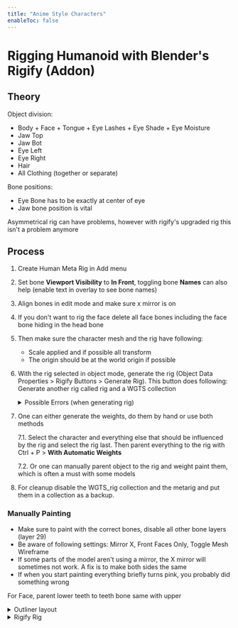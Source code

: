 ```yaml
---
title: "Anime Style Characters"
enableToc: false
---
```


# Rigging Humanoid with Blender's Rigify (Addon)

## Theory
Object division:
- Body + Face + Tongue + Eye Lashes + Eye Shade + Eye Moisture
- Jaw Top
- Jaw Bot
- Eye Left
- Eye Right
- Hair
- All Clothing (together or separate)

Bone positions:
- Eye Bone has to be exactly at center of eye
- Jaw bone position is vital

Asymmetrical rig can have problems, however with rigify's upgraded rig this isn't a problem anymore

## Process
1. Create Human Meta Rig in Add menu
2. Set bone **Viewport Visibility** to **In Front**, toggling bone **Names** can also help (enable text in overlay to see bone names)
3. Align bones in edit mode and make sure x mirror is on
4. If you don't want to rig the face delete all face bones including the face bone hiding in the head bone
5. Then make sure the character mesh and the rig have following: 
   - Scale applied and if possible all transform
   - The origin should be at the world origin if possible
6. With the rig selected in object mode, generate the rig (Object Data Properties > Rigify Buttons > Generate Rig). This button does following: Generate another rig called rig and a WGTS collection
    <details>
    <summary>Possible Errors (when generating rig)</summary>

    ```
    Bone spine disjoint:
    Some bone heads and tails have to overlap, so they where probably moved away from each other when aligning the rig. 
    Make them overlap again by using Snap to Cursor
    ```
    ```
    ORG-nose not found:
    Not all face bones where deleted
    ```
    ```
    Armature transforms incorrect:
    Apply transforms before generating rig 
    ```
    </details>
7. One can either generate the weights, do them by hand or use both methods

    7.1. Select the character and everything else that should be influenced by the rig and select the rig last. Then parent everything to the rig with Ctrl + P > **With Automatic Weights**

      7.2. Or one can manually parent object to the rig and weight paint them, which is often a must with some models
8. For cleanup disable the WGTS_rig collection and the metarig and put them in a collection as a backup.

### Manually Painting
- Make sure to paint with the correct bones, disable all other bone layers (layer 29)
- Be aware of following settings: Mirror X, Front Faces Only, Toggle Mesh Wireframe
- If some parts of the model aren't using a mirror, the X mirror will sometimes not work. A fix is to make both sides the same
- If when you start painting everything briefly turns pink, you probably did something wrong

For Face, parent lower teeth to teeth bone same with upper


<details>
<summary>Outliner layout</summary>

<img src="https://i.imgur.com/t5zPIhe.png" >
</details>

<details>
<summary>Rigify Rig</summary>

<img src="https://i.imgur.com/KpzVEZ9.png" >
</details>
